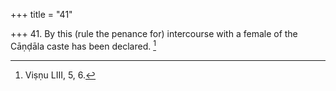 +++
title = "41"

+++
41. By this (rule the penance for) intercourse with a female of the Cāṇḍāla caste has been declared. [^28] 


[^28]:  Viṣṇu LIII, 5, 6.
